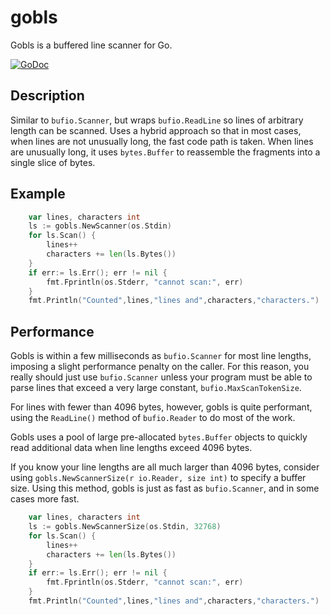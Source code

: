 # gobls

Gobls is a buffered line scanner for Go.

[![GoDoc](https://godoc.org/github.com/karrick/gobls?status.svg)](https://godoc.org/github.com/karrick/gobls)

## Description

Similar to `bufio.Scanner`, but wraps `bufio.ReadLine` so lines of
arbitrary length can be scanned. Uses a hybrid approach so that in
most cases, when lines are not unusually long, the fast code path is
taken. When lines are unusually long, it uses `bytes.Buffer` to
reassemble the fragments into a single slice of bytes.

## Example

```Go
    var lines, characters int
    ls := gobls.NewScanner(os.Stdin)
    for ls.Scan() {
        lines++
        characters += len(ls.Bytes())
    }
    if err:= ls.Err(); err != nil {
        fmt.Fprintln(os.Stderr, "cannot scan:", err)
    }
    fmt.Println("Counted",lines,"lines and",characters,"characters.")
```

## Performance

Gobls is within a few milliseconds as `bufio.Scanner` for most line
lengths, imposing a slight performance penalty on the caller. For this
reason, you really should just use `bufio.Scanner` unless your program
must be able to parse lines that exceed a very large constant,
`bufio.MaxScanTokenSize`.

For lines with fewer than 4096 bytes, however, gobls is quite
performant, using the `ReadLine()` method of `bufio.Reader` to do most
of the work.

Gobls uses a pool of large pre-allocated `bytes.Buffer` objects to
quickly read additional data when line lengths exceed 4096 bytes.

If you know your line lengths are all much larger than 4096 bytes,
consider using `gobls.NewScannerSize(r io.Reader, size int)` to
specify a buffer size. Using this method, gobls is just as fast as
`bufio.Scanner`, and in some cases more fast.

```Go
    var lines, characters int
    ls := gobls.NewScannerSize(os.Stdin, 32768)
    for ls.Scan() {
        lines++
        characters += len(ls.Bytes())
    }
    if err:= ls.Err(); err != nil {
        fmt.Fprintln(os.Stderr, "cannot scan:", err)
    }
    fmt.Println("Counted",lines,"lines and",characters,"characters.")
```
